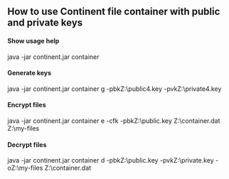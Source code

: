 ## How to use Continent file container with public and private keys

#### Show usage help

java -jar continent.jar container

#### Generate keys

java -jar continent.jar container g -pbkZ:\public4.key -pvkZ:\private4.key

#### Encrypt files

java -jar continent.jar container e -cfk -pbkZ:\public.key Z:\container.dat Z:\my-files

#### Decrypt files

java -jar continent.jar container d -pbkZ:\public.key -pvkZ:\private.key -oZ:\my-files Z:\container.dat
